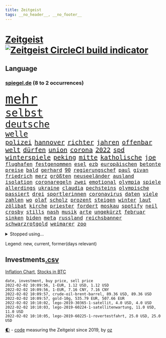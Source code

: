 ```yaml
---
title: Zeitgeist
tags: __no_header__, __no_footer__
---
```


# [Zeitgeist](https://oliz.io/zeitgeist/) [![Zeitgeist CircleCI build indicator](https://circleci.com/gh/ooz/zeitgeist.svg?style=shield)](https://circleci.com/gh/ooz/zeitgeist)

## Language

<h3><a href="https://www.spiegel.de" target="_blank">spiegel.de</a> (8 to 2 occurrences)</h3>
<p style="font-family:monospace">
<span style="font-size:32pt"><a href="news_links.html#mehr" class="current">mehr</a></span>
<br>
<span style="font-size:25pt"><a href="news_links.html#selbst" class="current">selbst</a></span>
<br>
<span style="font-size:22pt"><a href="news_links.html#deutsche" class="current">deutsche</a></span>
<br>
<span style="font-size:18pt"><a href="news_links.html#welle" class="current">welle</a></span>
<br>
<span style="font-size:15pt"><a href="news_links.html#polizei" class="current">polizei</a></span>
<span style="font-size:15pt"><a href="news_links.html#hannover" class="current">hannover</a></span>
<span style="font-size:15pt"><a href="news_links.html#richter" class="current">richter</a></span>
<span style="font-size:15pt"><a href="news_links.html#jahren" class="current">jahren</a></span>
<span style="font-size:15pt"><a href="news_links.html#offenbar" class="current">offenbar</a></span>
<span style="font-size:15pt"><a href="news_links.html#welt" class="current">welt</a></span>
<span style="font-size:15pt"><a href="news_links.html#dürfen" class="current">dürfen</a></span>
<span style="font-size:15pt"><a href="news_links.html#union" class="current">union</a></span>
<span style="font-size:15pt"><a href="news_links.html#corona" class="current">corona</a></span>
<span style="font-size:15pt"><a href="news_links.html#2022" class="current">2022</a></span>
<span style="font-size:15pt"><a href="news_links.html#spd" class="current">spd</a></span>
<span style="font-size:15pt"><a href="news_links.html#winterspiele" class="current">winterspiele</a></span>
<span style="font-size:15pt"><a href="news_links.html#peking" class="current">peking</a></span>
<span style="font-size:15pt"><a href="news_links.html#mitte" class="current">mitte</a></span>
<span style="font-size:15pt"><a href="news_links.html#katholische" class="current">katholische</a></span>
<span style="font-size:15pt"><a href="news_links.html#joe" class="current">joe</a></span>
<br>
<span style="font-size:12pt"><a href="news_links.html#flughafen" class="current">flughafen</a></span>
<span style="font-size:12pt"><a href="news_links.html#festgenommen" class="current">festgenommen</a></span>
<span style="font-size:12pt"><a href="news_links.html#esel" class="new">esel</a></span>
<span style="font-size:12pt"><a href="news_links.html#ezb" class="current">ezb</a></span>
<span style="font-size:12pt"><a href="news_links.html#europäischen" class="current">europäischen</a></span>
<span style="font-size:12pt"><a href="news_links.html#betonte" class="current">betonte</a></span>
<span style="font-size:12pt"><a href="news_links.html#preise" class="current">preise</a></span>
<span style="font-size:12pt"><a href="news_links.html#bald" class="current">bald</a></span>
<span style="font-size:12pt"><a href="news_links.html#gerhard" class="current">gerhard</a></span>
<span style="font-size:12pt"><a href="news_links.html#90" class="current">90</a></span>
<span style="font-size:12pt"><a href="news_links.html#regierungschef" class="current">regierungschef</a></span>
<span style="font-size:12pt"><a href="news_links.html#paul" class="current">paul</a></span>
<span style="font-size:12pt"><a href="news_links.html#givan" class="new">givan</a></span>
<span style="font-size:12pt"><a href="news_links.html#friedrich" class="current">friedrich</a></span>
<span style="font-size:12pt"><a href="news_links.html#merz" class="current">merz</a></span>
<span style="font-size:12pt"><a href="news_links.html#größten" class="current">größten</a></span>
<span style="font-size:12pt"><a href="news_links.html#neuseeländer" class="new">neuseeländer</a></span>
<span style="font-size:12pt"><a href="news_links.html#ausland" class="current">ausland</a></span>
<span style="font-size:12pt"><a href="news_links.html#isolation" class="current">isolation</a></span>
<span style="font-size:12pt"><a href="news_links.html#coronaregeln" class="current">coronaregeln</a></span>
<span style="font-size:12pt"><a href="news_links.html#zwei" class="current">zwei</a></span>
<span style="font-size:12pt"><a href="news_links.html#emotional" class="current">emotional</a></span>
<span style="font-size:12pt"><a href="news_links.html#olympia" class="current">olympia</a></span>
<span style="font-size:12pt"><a href="news_links.html#spiele" class="current">spiele</a></span>
<span style="font-size:12pt"><a href="news_links.html#allerdings" class="current">allerdings</a></span>
<span style="font-size:12pt"><a href="news_links.html#ukraine" class="current">ukraine</a></span>
<span style="font-size:12pt"><a href="news_links.html#claudia" class="current">claudia</a></span>
<span style="font-size:12pt"><a href="news_links.html#pechsteins" class="new">pechsteins</a></span>
<span style="font-size:12pt"><a href="news_links.html#olympische" class="current">olympische</a></span>
<span style="font-size:12pt"><a href="news_links.html#passiert" class="current">passiert</a></span>
<span style="font-size:12pt"><a href="news_links.html#drei" class="current">drei</a></span>
<span style="font-size:12pt"><a href="news_links.html#sportlerinnen" class="current">sportlerinnen</a></span>
<span style="font-size:12pt"><a href="news_links.html#coronavirus" class="current">coronavirus</a></span>
<span style="font-size:12pt"><a href="news_links.html#daten" class="current">daten</a></span>
<span style="font-size:12pt"><a href="news_links.html#viele" class="current">viele</a></span>
<span style="font-size:12pt"><a href="news_links.html#zahlen" class="current">zahlen</a></span>
<span style="font-size:12pt"><a href="news_links.html#wo" class="current">wo</a></span>
<span style="font-size:12pt"><a href="news_links.html#olaf" class="current">olaf</a></span>
<span style="font-size:12pt"><a href="news_links.html#scholz" class="current">scholz</a></span>
<span style="font-size:12pt"><a href="news_links.html#prozent" class="current">prozent</a></span>
<span style="font-size:12pt"><a href="news_links.html#steigen" class="current">steigen</a></span>
<span style="font-size:12pt"><a href="news_links.html#winter" class="current">winter</a></span>
<span style="font-size:12pt"><a href="news_links.html#laut" class="current">laut</a></span>
<span style="font-size:12pt"><a href="news_links.html#zölibat" class="new">zölibat</a></span>
<span style="font-size:12pt"><a href="news_links.html#kirche" class="current">kirche</a></span>
<span style="font-size:12pt"><a href="news_links.html#priester" class="current">priester</a></span>
<span style="font-size:12pt"><a href="news_links.html#fordert" class="current">fordert</a></span>
<span style="font-size:12pt"><a href="news_links.html#moskau" class="current">moskau</a></span>
<span style="font-size:12pt"><a href="news_links.html#spotify" class="current">spotify</a></span>
<span style="font-size:12pt"><a href="news_links.html#neil" class="new">neil</a></span>
<span style="font-size:12pt"><a href="news_links.html#crosby" class="new">crosby</a></span>
<span style="font-size:12pt"><a href="news_links.html#stills" class="new">stills</a></span>
<span style="font-size:12pt"><a href="news_links.html#nash" class="new">nash</a></span>
<span style="font-size:12pt"><a href="news_links.html#musik" class="current">musik</a></span>
<span style="font-size:12pt"><a href="news_links.html#arte" class="current">arte</a></span>
<span style="font-size:12pt"><a href="news_links.html#ungekürzt" class="new">ungekürzt</a></span>
<span style="font-size:12pt"><a href="news_links.html#februar" class="current">februar</a></span>
<span style="font-size:12pt"><a href="news_links.html#sinken" class="current">sinken</a></span>
<span style="font-size:12pt"><a href="news_links.html#biden" class="current">biden</a></span>
<span style="font-size:12pt"><a href="news_links.html#meta" class="current">meta</a></span>
<span style="font-size:12pt"><a href="news_links.html#russland" class="current">russland</a></span>
<span style="font-size:12pt"><a href="news_links.html#reichsbanner" class="new">reichsbanner</a></span>
<span style="font-size:12pt"><a href="news_links.html#schwarzrotgold" class="new">schwarzrotgold</a></span>
<span style="font-size:12pt"><a href="news_links.html#weimarer" class="new">weimarer</a></span>
<span style="font-size:12pt"><a href="news_links.html#zoo" class="current">zoo</a></span>
</p>
<details>
<summary>Stopped using...</summary>
<p class="former" style="font-size:12pt">
gefordert(470) medizin(470) analyse(469) anscheinend(469) bildungsministerin(469) bitte(469) brachte(469) reformen(469) teheran(469) aktien(468) coronainfektionen(468) erscheinen(468) gewissen(468) kapitän(468) la(468) stärken(468) beweisen(467) flüchtlinge(467) gewaltig(467) industrie(467) zeremonie(467) arsenal(466) aufeinander(466) benzin(466) beteiligten(466) jahrzehnte(466) lukaschenko(466) messer(466) phase(466) schiff(466) senken(466) wein(466) endet(465) erfahrung(465) normal(465) trauer(465) untersuchung(465) 150(464) amazon(464) angesteckt(464) april(464) csuchef(464) geschlagen(464) gott(464) jobs(464) ließen(464) lionel(464) messi(464) pause(464) philippinen(464) rand(464) steuer(464) tweet(464) vorstand(464) 99(463) berichterstattung(463) ermöglicht(463) ertragen(463) jan(463) klimaschützer(463) medikament(463) software(463) verstöße(463) ziemlich(463) zuversicht(463) 16jährige(462) 33(462) bestellt(462) coronaimpfstoffe(462) demonstration(462) gewaltsam(462) intensivbetten(462) kostenlose(462) lastwagen(462) rettungsschiff(462) verpflichtet(462) ausgezeichnet(461) begeistern(461) bielefeld(461) gebraucht(461) irans(461) locken(461) mannes(461) missachtet(461) polizist(461) reisende(461) serien(461) spielraum(461) sprang(461) standen(461) vergangene(461) vermehrt(461) verriet(461) zunehmend(461) 50000(460) ausländische(460) befand(460) bewertet(460) bot(460) braun(460) dietmar(460) finanzaufsicht(460) formel(460) humor(460) jüdische(460) konzept(460) live(460) schwierigen(460) teslachef(460) umdenken(460) verwirrung(460) zunehmende(460) august(459) ber(459) bernd(459) beschimpft(459) bittere(459) gemeinsamen(459) gipfel(459) keller(459) lohnt(459) qualifikation(459) sperrt(459) stolz(459) wütend(459) yorks(459) florian(458) frühen(458) guter(458) herrschen(458) nahmen(458) terrormiliz(458) verzichtet(458) zuerst(458) bahnhof(457) dementiert(457) englische(457) franziskus(457) geheimnis(457) geschossen(457) massenhaft(457) merkels(457) oberste(457) stets(457) wahlsieg(457) wälder(457) öffnen(457) attila(456) aufklären(456) bremst(456) ehren(456) einziges(456) enthüllt(456) hildmann(456) klimapolitik(456) razzien(456) souverän(456) verbringen(456) verzweiflung(456) weltwirtschaft(456) abwehr(455) automobilgeschichte(455) begeisterten(455) meint(455) minute(455) schlicht(455) verschwanden(455) verzögern(455) voll(455) zugelassen(455) abzug(454) ausreichend(454) coach(454) demokratische(454) durchsuchungen(454) finanziell(454) fit(454) häufen(454) mitternacht(454) schulze(454) themen(454) fernen(453) on(453) philip(453) toter(453) öffentlichkeit(453) überlassen(453) gedanken(452) meist(452) patient(452) umgehend(452) voraus(452) feiertagen(451) geräte(451) gestritten(451) methoden(451) virologen(451) wien(451) 1000(450) dürfe(450) seltsame(450) verbessert(450) bewegen(449) geflogen(449) männliche(449) ereignisse(448) wunder(448) anzeichen(447) büro(447) einiger(447) gerechnet(447) sehnsucht(447) sendung(447) vorgaben(447) dfbelf(446) enge(446) erwarten(446) half(446) kontaktbeschränkungen(446) sozialdemokraten(446) einnahmen(445) empfiehlt(445) verfassung(445) krawallen(444) strenger(444) wahren(443) abkehr(442) bob(442) enttäuschung(442) gouverneur(442) liefen(442) nah(442) schumacher(442) hängen(441) terrorismus(441) überschritten(441) führenden(440) dran(439) engpässe(439) erfolgreichsten(439) euaustritt(439) sydney(439) überfahren(439) fußballwm(438) geöffnet(438) motor(438) fliegt(437) iphone(437) vorteile(437) panik(436) beitrag(435) fürth(435) samstagmorgen(435) verständnis(435) afghanische(434) bremsen(434) papier(434) stimmten(434) top(434) bangt(433) helge(433) heutigen(433) unterm(433) vorgeführt(433) abstieg(432) anlegen(432) bartsch(432) erfährt(432) gefühl(432) verfügbar(432) fertig(430) mitarbeiterin(430) abhängig(429) praxis(429) vermissten(429) verschafft(429) brasilianische(428) katharina(428) coronaauflagen(427) patzt(427) schritten(427) flüchtete(426) gesetzliche(426) missachtung(424) claus(423) spiegelredakteur(418) sicherheitsvorkehrungen(416) coronaimpfungen(415) sprit(414) superwahljahr(412) klarheit(409) engen(408) nächstes(407) fotografieren(405) 85(400) aktionen(400) häuslicher(399) regimes(397) liter(396) quadratmeter(396) ausgemacht(394) behindert(393) billiger(390) einsatzkräften(381) mangelnde(379) trocken(378) dürre(375) kuba(375) nordosten(375) dankt(374) übers(366) cent(364) impft(361) juristische(360) niederländer(360) amazons(350) fuhren(347) autobauer(346) taucher(346) homeschooling(344) gemüse(342) oberhaupt(337) v(328) indiens(327) verlusten(327) kleinstadt(322) sahra(319) wagenknecht(319) promille(313) strich(313) begleitete(310) konservative(306) angefeindet(305) niemals(305) erlaubnis(291) 22jähriger(289) witwe(289) blut(286) greenpeace(284) reisenden(283) mitverantwortlich(279) impfziel(278) fühle(271) zwischenfall(271) lebensgefährliche(269) ladesäulen(259) umständen(258) umwelthilfe(258) reichtum(257) raúl(251) entschädigungen(250) übergriff(250) rebellen(247) ausgewählt(245) beworfen(244) schwerste(243) abgegeben(241) handys(241) ungerecht(241) waldbrände(241) bond(240) künstlichen(239) romane(236) autofahrern(235) freigegeben(233) dauerregen(231) psyche(230) radikalislamischen(229) tank(229) 2008(228) tendenzen(228) jemanden(227) kohlekraftwerke(227) unglaublich(226) jahresende(225) minsk(223) darstellung(222) zusammenarbeiten(221) flohen(220) entstand(218) tribüne(217) formiert(216) ifoumfrage(216) laute(216) erlebnisse(215) konzepte(215) belgischen(214) temperatur(214) echt(213) jemals(213) zuwanderung(213) fehlte(211) rohstoffe(211) 14jährige(209) leichten(209) lloyd(208) schäumt(208) volk(207) spaziergänger(206) 28jähriger(205) potenzielle(204) britta(203) spezialeinheit(203) aktueller(200) finder(200) andauernde(199) notwendig(199) verheerende(196) getrieben(195) vollkommen(195) neumünster(194) gegenspieler(193) white(193) schlimmeres(192) autoren(191) besuchte(191) cup(190) enttäuschte(190) 1300(188) friedensnobelpreisträger(188) ausgerückt(186) verrückt(186) gewartet(184) kolumnistin(184) verwenden(184) beides(183) grenzkontrollen(182) fühlte(179) selbstmordanschlag(179) ralf(178) bafin(177) errichtet(177) bedient(176) cartoonisten(175) colorado(175) luke(174) verstorben(174) operiert(173) dinner(172) leblos(172) ostseepipeline(172) perfekten(172) weltranglistenerste(172) timing(171) wdr(170) oh(166) rohstoff(166) brasilianischen(165) inszenieren(165) ministerpräsidentenkonferenz(164) usunternehmen(164) lukrative(163) cduchefs(162) islamische(162) nachhaltiger(161) erweisen(160) nachträglich(160) handelsverband(158) unterdrückung(158) akzeptiert(157) alaska(157) romy(157) bezogen(156) highlights(156) entlastung(155) exil(152) uniform(151) demonstrierten(150) genießt(150) kommandeur(149) vorrang(149) ankommen(148) rätselhafte(148) ausgeflogen(147) chappatte(147) lebenden(146) pfefferspray(146) experimente(145) guinea(145) funktionierte(144) konten(144) zügen(144) inneren(143) z(143) prallte(142) längste(141) kult(140) leib(140) ligaspiel(140) erbeuteten(139) flüchtende(138) garmischpartenkirchen(138) zwölfjähriger(138) entfliehen(137) verbrannt(137) düpiert(136) moderner(136) realität(136) bedanken(135) bremse(135) geschenke(135) klopp(135) music(135) teuerste(135) vollen(135) zeitungsbericht(135) liebsten(133) gangs(132) großartig(132) händen(132) befürchtungen(131) größen(131) predigt(131) ausgeschöpft(130) bunte(130) gesundheitswesen(130) ließe(130) manfred(130) vorgeladen(130) bußgelder(129) bekenntnis(128) standard(128) antrieb(127) herrschten(127) masters(127) mitmachen(127) radikalisierung(127) a3(126) nachmittag(126) olympique(126) samira(125) somalia(125) jonas(124) taxi(124) hilfsorganisationen(123) oper(123) sportwagen(123) 97(122) hero(122) erreichte(121) grenzregion(121) 2gregeln(120) innovationen(120) stranden(120) angeführt(119) integration(118) müde(118) vollstreckt(118) ägäis(118) anrufen(117) enteignungen(117) ifo(117) lyon(117) millionencoup(117) spiegelkorrespondent(117) abtreibungsrecht(116) überreicht(116) hoeneß(115) abgaben(114) hauptrolle(114) mehrwertsteuer(114) umstände(114) anheben(113) offensiv(113) türeci(113) özlem(113) hoffnungsträger(112) innensenator(112) durchbrechen(111) straft(111) epstein(110) erwirtschaftet(110) 16jähriger(109) agenten(109) angezündet(109) außergewöhnlichen(109) na(109) protestierten(109) umweltaktivisten(109) 2050(108) absteiger(108) krankenhauseinweisungen(108) newcastle(108) südkoreas(108) großbank(107) strategien(107) abgeschreckt(106) anton(106) aufregendes(106) erfolgen(106) gier(106) militärischer(106) türsteher(106) dschihadisten(105) ngo(105) weltraum(104) auflage(103) kursieren(103) satelliten(103) schweinfurt(103) tournee(103) vornamen(103) kanarischen(102) älteste(102) beliebtesten(101) strategischen(101) natalie(100) solidarisch(100) traurigkeit(100) umsonst(100) versorgungskrise(100) cumbre(99) kleber(99) vieja(99) begriffe(98) lissabon(98) videotest(98) hussein(97) mockridge(96) rucksack(96) berlinbrandenburg(95) beruhigen(95) deutsch(95) geschäfts(95) ice(95) price(95) schlechtem(95) englisch(94) neugeborenes(94) rheinischen(94) direkte(93) fahrgäste(93) rekonstruiert(93) wanderers(93) ferrari(92) brennenden(91) sozialdemokrat(91) stau(91) ambitioniert(90) globales(90) kaltem(90) maserati(90) schulunterricht(90) suggeriert(90) unschuld(90) jahrhunderts(89) japanischer(89) stereotype(89) unbrauchbar(89) fdpvize(88) ruhig(88) spdabgeordneten(88) tschüss(88) geldvermögen(87) inbetriebnahme(87) maxplanckinstitut(87) teller(87) wahldebakel(87) ware(87) dan(86) leck(86) wahnsinns(86) wilde(86) gesellschaftliche(85) kulturen(85) polizistinnen(85) provokationen(85) rosa(85) wilder(85) amtsmissbrauchs(84) arbeitskräften(84) studiert(84) trapp(84) zinssatz(84) enthüllen(83) gaspreisen(83) kabinetts(83) 3500(82) asylbewerber(82) belohnung(82) gefängnissen(82) gemeindebund(82) kommuniziert(82) oberfläche(82) wetteraufzeichnungen(82) coronaexperten(81) erkannte(81) rentenversicherung(81) shitstorm(81) wehrbeauftragte(81) zulauf(81) exkanzler(80) genehmigte(80) ultrarechten(80) weißer(80) drohgebärden(79) extremismus(79) footballcoach(79) rangnick(79) schlimme(79) trends(79) verkneifen(79) cdupolitikerin(78) fahrlässige(78) gezielten(78) prien(78) radikaler(78) rücksicht(78) vulkangebiet(78) nbasaison(77) penny(77) profifußballer(77) vertraulicher(77) ölkrise(77) festspiele(76) grundsicherung(76) klimafreundlich(76) langjähriger(76) police(76) tvreportage(76) unwahrscheinlicher(76) wilden(76) wohnzimmer(76) zutaten(76) überrollt(76) abfälle(75) bescherung(75) grundsätzliche(75) iranischer(75) verläuft(75) cannabislegalisierung(74) dritter(74) komplikationen(74) machtmissbrauch(74) riesling(74) fahnder(73) flüchtige(73) gerate(73) hde(73) lira(73) raketenstart(73) squid(73) bärbel(72) facebookinvestor(72) fahrzeugs(72) obdachlose(72) wiederholten(72) ambitionen(71) ansatz(71) bankenaufsicht(71) basketballliga(71) farblich(71) iserlohn(71) leicester(71) mitreden(71) schicht(71) schränken(71) simple(71) staatsfonds(71) südfranzösischen(71) tornados(71) xhamster(71) aaron(70) austin(70) durcheinandergewirbelt(70) euland(70) fotografin(70) handballbundesliga(70) klimaneutralität(70) uneindeutig(70) euländer(69) prodemokratischen(69) pubs(69) gewalttätigen(68) maestro(68) notrufs(68) schwerverletzter(68) systematischen(68) technologien(68) westlicher(68) netflixserie(67) thorsten(67) coachin(66) dankbarkeit(66) mitschnitt(66) nordamerikanische(66) sauerstoff(66) sudans(66) cambridge(65) hochschulgesetz(65) menschenrechtsorganisation(65) starquarterback(65) stereotyp(65) umweltschutzorganisation(65) verwahrloste(65) breitbandausbau(64) fußballern(64) ines(64) rkizahlen(64) sabine(64) soziales(64) unterlassen(64) vortag(64) agieren(63) bitterer(63) geschwindigkeit(63) kaliforniens(63) verschlechternden(63) begrüßte(62) beitreten(62) puls(62) sozialverband(62) vatikan(62) yvonne(62) bescheid(61) breite(61) checkliste(61) feiglinge(61) spiegelredakteure(61) weihnachtsgeschenk(61) feuerte(60) phasen(60) reparieren(60) schnellboot(60) superreichen(60) vegankoch(60) anhält(59) flamingo(59) gesundheitssektor(59) greenwashing(59) prostitution(59) trip(59) überlebender(59) 60jährigen(58) aggressiven(58) aufstellte(58) einkaufen(58) geister(58) jameswebbweltraumteleskop(58) scheiden(58) topspieler(58) böller(57) gewaltsamem(57) heiligabend(57) imperium(57) nordhessen(57) umgingen(57) windeln(57) xavi(57) şahin(57) angespannten(56) bevorzugen(56) dachverband(56) feuerwerk(56) generalstaatsanwaltschaft(56) maskierte(56) übel(56) interaktiven(55) khan(55) roberto(55) sauerland(55) schmutzigen(55) schwestern(55) sowjetischen(55) spiegelgespräch(55) stadtderby(55) abstürzte(54) bürgergeld(54) danken(54) hinein(54) mitführen(54) porträt(54) bunten(53) frederiksen(53) südafrikas(53) akw(52) aufgespürt(52) feiertage(52) gestiegene(52) minderjähriger(52) schrecklicher(52) verspätung(52) atomkraftwerke(51) beschlüsse(51) unterbringung(51) flüchtenden(50) rodgers(50) saisonniederlage(50) taucht(50) belarus/polen(49) denver(49) absperrung(48) disput(48) massenproteste(48) solch(48) verbraucherzentralen(48) vorstandschef(48) aserbaidschan(47) bergkarabach(47) bestohlen(47) gesteckt(47) mache(47) notizen(47) stillen(47) zielen(47) außengrenzen(46) böllerverbot(46) eier(46) geisenberger(46) kursiert(46) vollsperrung(46) 126(45) [podcast](45) enormen(45) gesetzgeber(45) joop(45) linksfraktionschef(45) radcliffe(45) schwelt(45) svenja(45) turniers(45) aktivistinnen(44) artenschutz(44) memorial(44) nouwen(44) recyceln(44) steuerdumping(44) verteilte(44) 300000(43) ausgeraubt(43) flüchtling(43) onlinespiel(43) verwandte(43) werkstätten(43) behält(42) dalian(42) dinosaurier(42) götter(42) krokodil(42) kubaner(42) manila(42) würdigte(42) alexa(41) bulls(41) gerwyn(41) wiederherstellung(41) überrannt(41) jordanien(40) landkreise(40) mühe(40) sexhandels(40) wohlauf(40) überstunden(40) kultstatus(39) mitarbeitenden(39) eingetreten(38) fluglinien(38) glamour(38) glyphosat(38) jahreshauptversammlung(38) meteorologen(38) miss(38) skifahren(38) todestag(38) aussetzen(37) büroräume(37) carlsen(37) ertrinken(37) re(37) sagten(37) tipp(37) #metoo(36) amüsierte(36) covid19medikament(36) häusliche(36) kommunalpolitiker(36) ministerinnen(36) patel(36) priti(36) ärztin(36) bönisch(35) erwiesen(35) faber(35) langläuferinnen(35) nervigen(35) dosen(34) güler(34) ikea(34) krankenpfleger(34) landeten(34) serap(34) weltcupsieg(34) durchgerechnet(33) fünfter(33) haftanstalten(33) herrmann(33) leichenfund(33) liebesbeziehung(33) rassistisches(33) rechnungen(33) rätselhafter(33) triageregelungen(33) atomverhandlungen(32) ebay(32) kleinanzeigen(32) partnerschaften(32) profisportler(32) tower(32) uğur(32) verdienste(32) bissigen(31) boll(31) fingern(31) hochansteckenden(31) klavier(31) kurden(31) meisterschaft(31) fußballspieler(30) interessierte(30) jahresrückblick(30) klausur(30) montgomery(30) omikronfälle(30) untererfassung(30) weltärztepräsident(30) faktor(29) fehlanzeige(29) flensburg(29) geahndet(29) lehrerverbände(29) planung(29) vermittelt(29) verurteilen(29) verzeihung(29) angepasst(28) außergewöhnlicher(28) hallendach(28) identifizieren(28) riskiert(28) élyséepalast(28) belächelt(27) kriminalpolizei(27) pennymarkt(27) privatpersonen(27) riad(27) rutschig(27) starkwatzinger(27) tschentscher(27) verletzter(27) amnestie(26) banknoten(26) einschätzen(26) kanzlers(26) karibikinsel(26) oberstdorf(26) rechenschaft(26) schläge(26) 68(25) containern(25) dröge(25) kräftige(25) landesmedienanstalt(25) behaupten(24) bildschirm(24) einsatzbereit(24) kanzlerkür(24) offenkundig(24) zettel(24) anordnung(23) bemerkenswertes(23) landwirtschaftsminister(23) machtmissbrauchs(23) weihnachtsbaum(23) aida(22) coronaprotesten(22) grenzort(22) herben(22) juristin(22) kraftwerk(22) milliardenschwere(22) rückenwind(22) telefonieren(22) winterberg(22) wolverhampton(22) zurückzubekommen(22) bronze(21) conference(21) model(21) stolpern(21) surfer(21) verschenken(21) 20jähriger(20) angesagt(20) kinderzimmer(20) mount(20) schreckliches(20) uswestküste(20) beleidigende(19) bowl(19) kräftiges(19) medium(19) militante(19) thüringischen(19) ausgeräumt(18) beamter(18) begleiter(18) erkennt(18) optimal(18) rügt(18) südfrankreich(18) weltbekannt(18) agrarminister(17) aussetzer(17) freundeskreis(17) oberender(17) steven(17) besonderer(16) böllern(16) erspart(16) exklusiv(16) keechant(16) kollege(16) netzbetreiber(16) sendungen(16) sewell(16) anlauf(15) erkrankungen(15) verlaufen(15) veröffentlichen(15) zeige(15) überstandener(15) 2977(14) auszahlen(14) bauwerk(14) beschwört(14) bewohnerinnen(14) schaumwein(14) spektakulärsten(14) spürte(14) anfänger(13) farben(13) getreten(13) haderte(13) kehrtwende(13) nutzlos(13) pool(13) rentieren(13) ultimativen(13) ungemütliche(13) wunderwaffe(13) überdurchschnittlich(13) 1971(12) absicherung(12) einspringen(12) festtage(12) küken(12) lanka(12) sri(12) teuersten(12) verneigt(12) öffnete(12) überließ(12) beliebter(11) home(11) missstände(11) rosenmontagszug(11) silvesterpartys(11) spinne(11) umwirbt(11) waffenstillstand(11)
</p>
</details>
<p>Legend: <span class="new">new</span>, <span class="current">current</span>, <span class="former">former(days relevant)</span></p>

## Investments[.csv](investments.csv)

[Inflation Chart](https://inflationchart.com),
[Stocks in BTC](https://stonksinbtc.xyz/)

```
date, investment, buy price, sell price
2022-02-02 10:09:56, 1-EUR, 1.12 USD, 1.12 USD
2022-02-02 10:09:56, 1-EUR, 7.16 CNY, 7.16 CNY
2022-02-02 10:09:57, crude-oil-brent-barrel, 89.36 USD, 89.36 USD
2022-02-02 10:09:57, gold-10g, 535.79 EUR, 507.66 EUR
2022-02-02 10:10:02, lego-2019-30365-1-satellit, 4.0 USD, 4.0 USD
2022-02-02 10:10:03, lego-2019-60224-1-satellitenwartung, 11.0 USD, 11.0 USD
2022-02-02 10:10:05, lego-2019-60225-1-rovertestfahrt, 25.0 USD, 25.0 USD
```

<footer>
<a href="javascript:toggleTheme()" class="nav">🌓</a>
- <a href="https://github.com/ooz/zeitgeist">code</a> measuring the Zeitgeist since 2019, by <a href="https://oliz.io">oz</a>
</footer>
